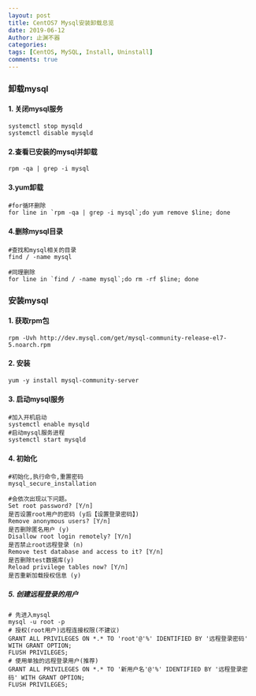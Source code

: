 ```yaml
---
layout: post
title: CentOS7 Mysql安装卸载总览
date: 2019-06-12
Author: 止渊不器
categories: 
tags: [CentOS, MySQL, Install, Uninstall]
comments: true
---
```


### 卸载mysql
#### 1. 关闭mysql服务

```
systemctl stop mysqld 
systemctl disable mysqld

```

#### 2.查看已安装的mysql并卸载

```
rpm -qa | grep -i mysql

```
#### 3.yum卸载

```
#for循环删除
for line in `rpm -qa | grep -i mysql`;do yum remove $line; done
```

#### 4.删除mysql目录

```
#查找和mysql相关的目录
find / -name mysql

#同理删除
for line in `find / -name mysql`;do rm -rf $line; done
```


### 安装mysql
#### 1. 获取rpm包

```
rpm -Uvh http://dev.mysql.com/get/mysql-community-release-el7-5.noarch.rpm

```

#### 2. 安装

```
yum -y install mysql-community-server

```

#### 3. 启动mysql服务
```
#加入开机启动
systemctl enable mysqld
#启动mysql服务进程
systemctl start mysqld
```

#### 4. 初始化

```
#初始化,执行命令,重置密码 
mysql_secure_installation

#会依次出现以下问题。
Set root password? [Y/n]
是否设置root用户的密码 (y后【设置登录密码】)
Remove anonymous users? [Y/n]
是否删除匿名用户 (y)
Disallow root login remotely? [Y/n]
是否禁止root远程登录 (n)
Remove test database and access to it? [Y/n]
是否删除test数据库(y)
Reload privilege tables now? [Y/n]
是否重新加载授权信息 (y)
```

#####  5. 创建远程登录的用户


```
# 先进入mysql
mysql -u root -p
# 授权(root用户)远程连接权限(不建议)
GRANT ALL PRIVILEGES ON *.* TO 'root'@'%' IDENTIFIED BY '远程登录密码' WITH GRANT OPTION;
FLUSH PRIVILEGES;
# 使用单独的远程登录用户(推荐)
GRANT ALL PRIVILEGES ON *.* TO '新用户名'@'%' IDENTIFIED BY '远程登录密码' WITH GRANT OPTION;
FLUSH PRIVILEGES;

```



